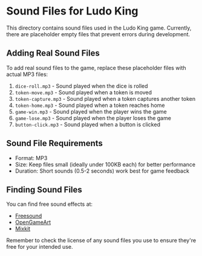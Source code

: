 # Sound Files for Ludo King

This directory contains sound files used in the Ludo King game. Currently, there are placeholder empty files that prevent errors during development.

## Adding Real Sound Files

To add real sound files to the game, replace these placeholder files with actual MP3 files:

1. `dice-roll.mp3` - Sound played when the dice is rolled
2. `token-move.mp3` - Sound played when a token is moved
3. `token-capture.mp3` - Sound played when a token captures another token
4. `token-home.mp3` - Sound played when a token reaches home
5. `game-win.mp3` - Sound played when the player wins the game
6. `game-lose.mp3` - Sound played when the player loses the game
7. `button-click.mp3` - Sound played when a button is clicked

## Sound File Requirements

- Format: MP3
- Size: Keep files small (ideally under 100KB each) for better performance
- Duration: Short sounds (0.5-2 seconds) work best for game feedback

## Finding Sound Files

You can find free sound effects at:
- [Freesound](https://freesound.org/)
- [OpenGameArt](https://opengameart.org/)
- [Mixkit](https://mixkit.co/free-sound-effects/)

Remember to check the license of any sound files you use to ensure they're free for your intended use. 